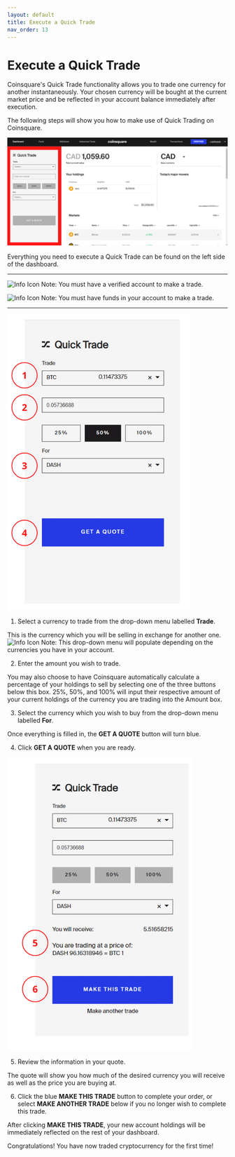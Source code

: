 ```yaml
---
layout: default
title: Execute a Quick Trade
nav_order: 13
---
```


# Execute a Quick Trade

Coinsquare's Quick Trade functionality allows you to trade one currency for another instantaneously. Your chosen currency will be bought at the current market price and be reflected in your account balance immediately after execution.

The following steps will show you how to make use of Quick Trading on Coinsquare.

![Quick Trade's Location on the Dashboard](https://github.com/NLisicin/coinsquare-docs/blob/gh-pages/assets/images/QuickTrade1.PNG?raw=true)

Everything you need to execute a Quick Trade can be found on the left side of the dashboard.


* * *

<img src="https://cdn0.iconfinder.com/data/icons/zondicons/20/exclamation-outline-512.png" alt="Info Icon" width="24px"> Note: You must have a verified account to make a trade.

<img src="https://cdn0.iconfinder.com/data/icons/zondicons/20/exclamation-outline-512.png" alt="Info Icon" width="24px"> Note: You must have funds in your account to make a trade.

* * *

![Quick Trade Setup](https://github.com/NLisicin/coinsquare-docs/blob/gh-pages/assets/images/QuickTrade2.PNG?raw=true)

1. Select a currency to trade from the drop-down menu labelled **Trade**.

  This is the currency which you will be selling in exchange for another one.
  <img src="https://cdn0.iconfinder.com/data/icons/zondicons/20/exclamation-outline-512.png" alt="Info Icon" width="24px"> Note: This drop-down menu will populate depending on the currencies you have in your account.

2. Enter the amount you wish to trade.
  
  You may also choose to have Coinsquare automatically calculate a percentage of your holdings to sell by selecting one of the three buttons below this box.
  25%, 50%, and 100% will input their respective amount of your current holdings of the currency you are trading into the Amount box.

3. Select the currency which you wish to buy from the drop-down menu labelled **For**.

Once everything is filled in, the **GET A QUOTE** button will turn blue.

4. Click **GET A QUOTE** when you are ready.

![Quick Trade Quote](https://github.com/NLisicin/coinsquare-docs/blob/gh-pages/assets/images/QuickTrade3.PNG?raw=true)

5. Review the information in your quote.

  The quote will show you how much of the desired currency you will receive as well as the price you are buying at.

6. Click the blue **MAKE THIS TRADE** button to complete your order, or select **MAKE ANOTHER TRADE** below if you no longer wish to complete this trade.

  After clicking **MAKE THIS TRADE**, your new account holdings will be immediately reflected on the rest of your dashboard.

Congratulations! You have now traded cryptocurrency for the first time!
